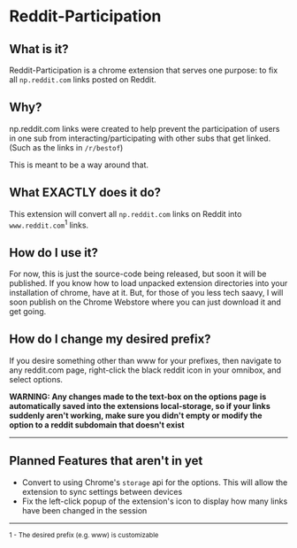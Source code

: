 # Reddit-Participation

## What is it?
Reddit-Participation is a chrome extension that serves one purpose: to fix all `np.reddit.com` links posted on Reddit.

## Why?
np.reddit.com links were created to help prevent the participation of users in one sub from interacting/participating with other subs that get linked. (Such as the links in `/r/bestof`)

This is meant to be a way around that.

## What EXACTLY does it do?
This extension will convert all `np.reddit.com` links on Reddit into `www.reddit.com`<sup>1</sup> links.

## How do I use it?
For now, this is just the source-code being released, but soon it will be published. If you know how to load unpacked extension directories into your installation of chrome, have at it. But, for those of you less tech saavy, I will soon publish on the Chrome Webstore where you can just download it and get going.

## How do I change my desired prefix?
If you desire something other than www for your prefixes, then navigate to any reddit.com page, right-click the black reddit icon in your omnibox, and select options. 

**WARNING: Any changes made to the text-box on the options page is automatically saved into the extensions local-storage, so if your links suddenly aren't working, make sure you didn't empty or modify the option to a reddit subdomain that doesn't exist**

---

## Planned Features that aren't in yet
* Convert to using Chrome's `storage` api for the options. This will allow the extension to sync settings between devices
* Fix the left-click popup of the extension's icon to display how many links have been changed in the session

---

<sup>1 - The desired prefix (e.g. www) is customizable</sup>
